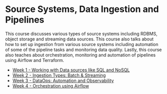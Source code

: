 # Source Systems, Data Ingestion and Pipelines

This course discusses various types of source systems including RDBMS, object storage and streaming data sources. This course also talks about how to set up ingestion from various source systems including automation of some of the pipeline tasks and monitoring data quality. Lastly, this course also teaches about orchestration, monitoring and automation of pipelines using Airflow and Terraform.

- [Week 1 - Working with Data sources like SQL and NoSQL](week1/README.md)
- [Week 2 - Ingestion Types: Batch & Streaming](week2/README.md)
- [Week 3 - DataOps: Automation and Observability](week3/README.md)
- [Week 4 - Orchestration using Airflow](week4/README.md)